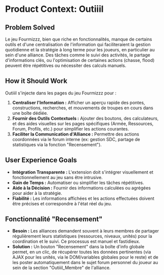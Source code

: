 # Product Context: Outiiil

## Problem Solved
Le jeu Fourmizzz, bien que riche en fonctionnalités, manque de certains outils et d'une centralisation de l'information qui faciliteraient la gestion quotidienne et la stratégie à long terme pour les joueurs, en particulier au sein d'une alliance. Des tâches comme le suivi des activités, le partage d'informations clés, ou l'optimisation de certaines actions (chasse, flood) peuvent être répétitives ou nécessiter des calculs manuels.

## How it Should Work
Outiiil s'injecte dans les pages du jeu Fourmizzz pour :
1.  **Centraliser l'Information :** Afficher un aperçu rapide des pontes, constructions, recherches, et mouvements de troupes en cours dans une boîte dédiée.
2.  **Fournir des Outils Contextuels :** Ajouter des boutons, des calculateurs, et des aides visuelles sur les pages spécifiques (Armée, Ressources, Forum, Profils, etc.) pour simplifier les actions courantes.
3.  **Faciliter la Communication d'Alliance :** Permettre des actions coordonnées via le forum interne (ex: gestion SDC, partage de statistiques via la fonction "Recensement").

## User Experience Goals
- **Intégration Transparente :** L'extension doit s'intégrer visuellement et fonctionnellement au jeu sans être intrusive.
- **Gain de Temps :** Automatiser ou simplifier les tâches répétitives.
- **Aide à la Décision :** Fournir des informations calculées ou agrégées pour aider à la stratégie.
- **Fiabilité :** Les informations affichées et les actions effectuées doivent être précises et correspondre à l'état réel du jeu.

## Fonctionnalité "Recensement"
- **Besoin :** Les alliances demandent souvent à leurs membres de partager régulièrement leurs statistiques (ressources, niveaux, unités) pour la coordination et le suivi. Ce processus est manuel et fastidieux.
- **Solution :** Un bouton "Recensement" dans la boîte d'info globale permet, en un clic, de récupérer toutes les données pertinentes (via AJAX pour les unités, via le DOM/variables globales pour le reste) et de les poster automatiquement dans le sujet forum personnel du joueur au sein de la section "Outiiil_Membre" de l'alliance.
